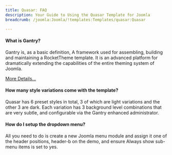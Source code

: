 ```yaml
---
title: Quasar: FAQ
description: Your Guide to Using the Quasar Template for Joomla
breadcrumb: /joomla:Joomla/!templates:Templates/quasar:Quasar

---
```


#### What is Gantry?

Gantry is, as a basic definition, A framework used for assembling, building and maintaining a RocketTheme template. It is an advanced platform for dramatically extending the capabilities of the entire theming system of Joomla.

[More Details...][gantry]

#### How many style variations come with the template?

Quasar has 6 preset styles in total, 3 of which are light variations and the other 3 are dark. Each variation has 3 background level combinations that are very subtle, and configurable via the Gantry enhanced administrator.

#### How do I setup the dropdown menu?

All you need to do is create a new Joomla menu module and assign it one of the header positions, header-b on the demo, and ensure Always show sub-menu items is set to yes.

[compatibility]: http://www.rockettheme.com/joomla-templates/compatibility-matrix
[gantry]: http://gantry-framework.org/
[dropdown]: http://demo.rockettheme.com/joomla-templates/Quasar/features/menu-options